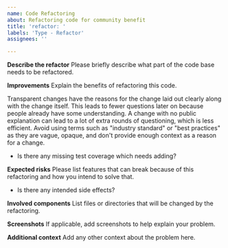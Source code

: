 ```yaml
---
name: Code Refactoring
about: Refactoring code for community benefit
title: 'refactor: '
labels: 'Type - Refactor'
assignees: ''

---
```


**Describe the refactor**
Please briefly describe what part of the code base needs to be refactored.

**Improvements**
Explain the benefits of refactoring this code.

Transparent changes have the reasons for the change laid out clearly along with the change itself. This leads to fewer questions later on because people already have some understanding. A change with no public explanation can lead to a lot of extra rounds of questioning, which is less efficient. Avoid using terms such as "industry standard" or "best practices" as they are vague, opaque, and don't provide enough context as a reason for a change.

* Is there any missing test coverage which needs adding?

**Expected risks**
Please list features that can break because of this refactoring and how you intend to solve that.

* Is there any intended side effects?

**Involved components**
List files or directories that will be changed by the refactoring.

**Screenshots**
If applicable, add screenshots to help explain your problem.

**Additional context**
Add any other context about the problem here.
